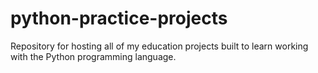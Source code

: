 python-practice-projects
========================

Repository for hosting all of my education projects built to learn working
with the Python programming language.

